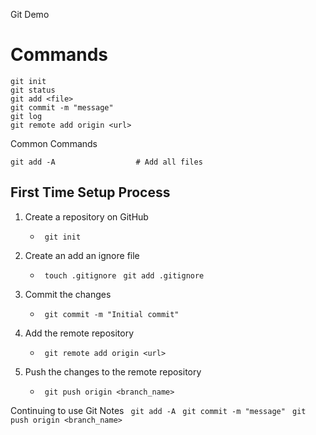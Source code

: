 Git Demo

# Commands

```
git init
git status
git add <file>
git commit -m "message"
git log
git remote add origin <url>
```

Common Commands
```
git add -A                  # Add all files
```

## First Time Setup Process

1. Create a repository on GitHub
    - ``` git init```

2. Create an add an ignore file
    - ``` touch .gitignore```
``` git add .gitignore```

3. Commit the changes
    - ``` git commit -m "Initial commit"```

4. Add the remote repository
    - ``` git remote add origin <url>```

5. Push the changes to the remote repository
    - ``` git push origin <branch_name>```

Continuing to use Git Notes
``` git add -A```
``` git commit -m "message"```
``` git push origin <branch_name>```